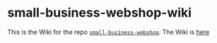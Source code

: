 # small-business-webshop-wiki
This is the Wiki for the repo [`small-business-webshop`](https://github.com/oh70mm97/small-business-webshop/). The Wiki is [here](https://github.com/oh70mm97/small-business-webshop-wiki/wiki/)
